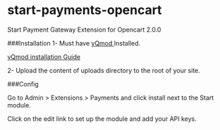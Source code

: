 # start-payments-opencart
Start Payment Gateway Extension for Opencart 2.0.0

###Installation
1- Must have  <a href ="https://github.com/vqmod/vqmod/releases/download/v2.5.1-opencart.zip/vqmod-2.5.1-opencart.zip"> vQmod </a> Installed.


<a href ='https://github.com/vqmod/vqmod/wiki/Installing-vQmod-on-OpenCart'> vQmod installation Guide  </a>


2- Upload the content of uploads directory to the root of your site.


###Config

Go to Admin > Extensions > Payments and click install next to the Start module.

Click on the edit link to set up the module and add your API keys.
